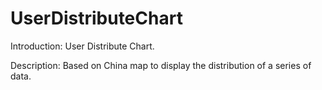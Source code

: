 # UserDistributeChart

Introduction: User Distribute Chart.

Description: Based on China map to display the distribution of a series of data.
